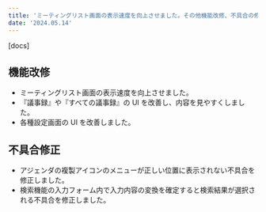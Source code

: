 ```yaml
---
title: 'ミーティングリスト画面の表示速度を向上させました。その他機能改修、不具合の修正を行いました。'
date: '2024.05.14'
---
```


[docs]

## 機能改修

- ミーティングリスト画面の表示速度を向上させました。
- 『議事録』や『すべての議事録』の UI を改善し、内容を見やすくしました。
- 各種設定画面の UI を改善しました。


## 不具合修正

- アジェンダの複製アイコンのメニューが正しい位置に表示されない不具合を修正しました。
- 検索機能の入力フォーム内で入力内容の変換を確定すると検索結果が選択される不具合を修正しました。
